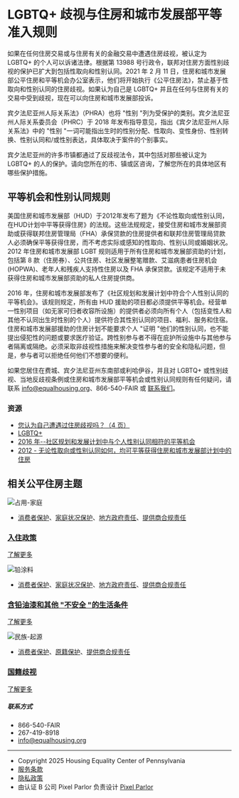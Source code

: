 # LGBTQ+ 歧视与住房和城市发展部平等准入规则

如果在任何住房交易或与住房有关的金融交易中遭遇住房歧视，被认定为 LGBTQ+ 的个人可以诉诸法律。根据第 13988 号行政令，联邦对住房方面性别歧视的保护已扩大到包括性取向和性别认同。2021 年 2 月 11 日，住房和城市发展部公平住房和平等机会办公室表示，他们将开始执行《公平住房法》，禁止基于性取向和性别认同的住房歧视。如果认为自己是 LGBTQ+ 并且在任何与住房有关的交易中受到歧视，现在可以向住房和城市发展部投诉。

宾夕法尼亚州人际关系法》（PHRA）也将 "性别 "列为受保护的类别。宾夕法尼亚州人际关系委员会（PHRC）于 2018 年发布指导意见，指出《宾夕法尼亚州人际关系法》中的 "性别 "一词可能指出生时的性别分配、性取向、变性身份、性别转换、性别认同和/或性别表达，具体取决于案件的个别事实。

宾夕法尼亚州的许多市镇都通过了反歧视法令，其中包括对那些被认定为 LGBTQ+ 的人的保护。请向您所在的市、镇或区咨询，了解您所在的具体地区有哪些保护措施。

## 平等机会和性别认同规则

美国住房和城市发展部（HUD）于2012年发布了题为《不论性取向或性别认同，在HUD计划中平等获得住房》的法规。这些法规规定，接受住房和城市发展部资助或获得联邦住房管理局（FHA）承保贷款的住房提供者和联邦住房管理局贷款人必须确保平等获得住房，而不考虑实际或感知的性取向、性别认同或婚姻状况。2012 年住房和城市发展部 LGBT 规则适用于所有住房和城市发展部资助的计划，包括第 8 款（住房券）、公共住房、社区发展整笔赠款、艾滋病患者住房机会 (HOPWA)、老年人和残疾人支持性住房以及 FHA 承保贷款。该规定不适用于未获得住房和城市发展部资助的私人住房提供商。

2016 年，住房和城市发展部发布了《社区规划和发展计划中符合个人性别认同的平等机会》。该规则规定，所有由 HUD 援助的项目都必须提供平等机会。经营单一性别项目（如无家可归者收容所设施）的提供者必须向所有个人（包括变性人和其他不认同出生时性别的个人）提供符合其性别认同的项目、福利、服务和住宿。住房和城市发展部援助的住房计划不能要求个人 "证明 "他们的性别认同，也不能提出侵犯性的问题或要求医疗验证。跨性别参与者不得在庇护所设施中与其他参与者隔离或隔绝。必须采取非歧视性措施来解决变性参与者的安全和隐私问题，但是，参与者可以拒绝任何他们不想要的便利。

如果您居住在费城、宾夕法尼亚州东南部或利哈伊谷，并且对 LGBTQ+ 或性别歧视、当地反歧视条例或住房和城市发展部平等机会或性别认同规则有任何疑问，请联系 [info@equalhousing.org](mailto:info@equalhousing.org)、866-540-FAIR 或 [联系我们](https://www.equalhousing.org/zh/contact-us/)。

### 资源

- [您认为自己遭遇过住房歧视吗？（4 页）](https://www.equalhousing.org/zh/resources/think-youve-experienced-housing-discrimination-4-pages/)
- [LGBTQ+](https://www.equalhousing.org/zh/resources/lgbtq/)
- [2016 年--社区规划和发展计划中与个人性别认同相符的平等机会](https://www.equalhousing.org/zh/resources/2016-equal-access-in-accordance-with-an-individuals-gender-identity-in-community-planning-and-development-programs/)
- [2012 - 无论性取向或性别认同如何，均可平等获得住房和城市发展部计划中的住房](https://www.equalhousing.org/zh/resources/2012-equal-access-to-housing-in-hud-programs-regardless-of-sexual-orientation-or-gender-identity/)

## 相关公平住房主题

![占用-家庭](https://www.equalhousing.org/wp-content/uploads/elementor/thumbs/Occupancy-Fam-qob752kmvg5ez8658igd8r735ly11luilmyxye80wo.jpg)

- [消费者保护](https://www.equalhousing.org/zh/fair-housing-categories/consumer-protections/)、[家庭状况保护](https://www.equalhousing.org/fair-housing-categories/familial-status-protections/)、[地方政府责任](https://www.equalhousing.org/fair-housing-categories/local-government-responsibilities/)、[提供商合规责任](https://www.equalhousing.org/zh/fair-housing-categories/provider-compliance-responsibilities/)

### [入住政策](https://www.equalhousing.org/zh/fair-housing-topics/occupancy-policies/)

[了解更多](https://www.equalhousing.org/zh/fair-housing-topics/occupancy-policies/)

![铅涂料](https://www.equalhousing.org/wp-content/uploads/elementor/thumbs/Lead-Paint-qob74wxlqfxp1kec5g0ltsmblaptrf84kv212qgdy0.jpg)

- [消费者保护](https://www.equalhousing.org/zh/fair-housing-categories/consumer-protections/)、[家庭状况保护](https://www.equalhousing.org/fair-housing-categories/familial-status-protections/)、[地方政府责任](https://www.equalhousing.org/fair-housing-categories/local-government-responsibilities/)、[提供商合规责任](https://www.equalhousing.org/zh/fair-housing-categories/provider-compliance-responsibilities/)

### [含铅油漆和其他 "不安全 "的生活条件](https://www.equalhousing.org/zh/fair-housing-topics/lead-based-paint-and-other-unsafe-living-conditions/)

[了解更多](https://www.equalhousing.org/zh/fair-housing-topics/lead-based-paint-and-other-unsafe-living-conditions/)

![民族-起源](https://www.equalhousing.org/wp-content/uploads/elementor/thumbs/National-Origin-qob74zr4ay1k0ea8oz8hj9wpdgbxeijbl90hikc7fc.jpg)

- [消费者保护](https://www.equalhousing.org/zh/fair-housing-categories/consumer-protections/)、[原籍保护](https://www.equalhousing.org/zh/fair-housing-categories/national-origin-protections/)、[提供商合规责任](https://www.equalhousing.org/zh/fair-housing-categories/provider-compliance-responsibilities/)

### [国籍歧视](https://www.equalhousing.org/zh/fair-housing-topics/national-origin-discrimination/)

[了解更多](https://www.equalhousing.org/zh/fair-housing-topics/national-origin-discrimination/)

##### 联系方式

- 866-540-FAIR
- 267-419-8918
- [info@equalhousing.org](mailto:info@equalhousing.org)

-----

- Copyright 2025 Housing Equality Center of Pennsylvania
- [服务条款](https://www.equalhousing.org/zh/terms-of-service/)
- [隐私政策](https://www.equalhousing.org/zh/privacy-policy/)
- 由认证 B 公司 Pixel Parlor 负责设计 [Pixel Parlor](https://pixelparlor.com/)